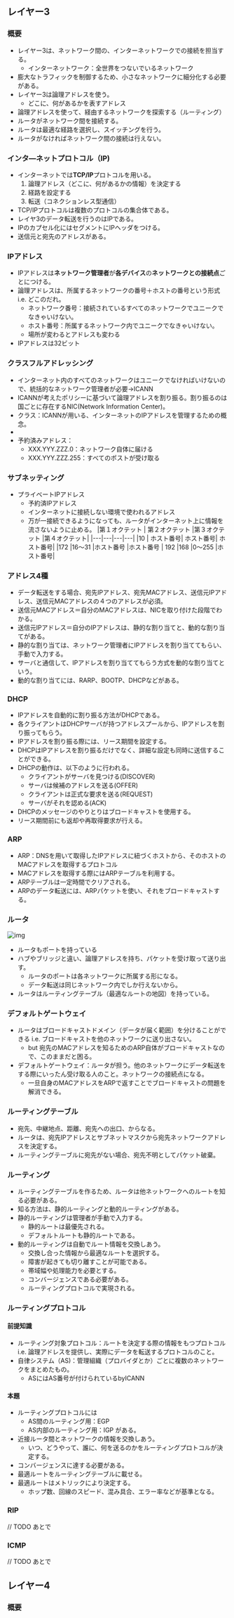 ## レイヤー3

### 概要
- レイヤー3は、ネットワーク間の、インターネットワークでの接続を担当する。
  - インターネットワーク：全世界をつないでいるネットワーク
- 膨大なトラフィックを制御するため、小さなネットワークに細分化する必要がある。
- レイヤー3は論理アドレスを使う。
  - どこに、何があるかを表すアドレス
- 論理アドレスを使って、経由するネットワークを探索する（ルーティング）
- ルータがネットワーク間を接続する。
- ルータは最適な経路を選択し、スイッチングを行う。
- ルータがなければネットワーク間の接続は行えない。


### インタ―ネットプロトコル（IP)
- インターネットでは**TCP/IP**プロトコルを用いる。
  1. 論理アドレス（どこに、何があるかの情報）を決定する
  1. 経路を設定する
  1. 転送（コネクションレス型通信）
- TCP/IPプロトコルは複数のプロトコルの集合体である。
- レイヤ3のデータ転送を行うのはIPである。
- IPのカプセル化にはセグメントにIPヘッダをつける。
- 送信元と宛先のアドレスがある。

### IPアドレス
- IPアドレスは**ネットワーク管理者**が**各デバイス**の**ネットワークとの接続点**ごとにつける。
- 論理アドレスは、所属するネットワークの番号＋ホストの番号という形式 i.e. どこのだれ。
  - ネットワーク番号：接続されているすべてのネットワークでユニークでなきゃいけない。
  - ホスト番号：所属するネットワーク内でユニークでなきゃいけない。
  - 場所が変わるとアドレスも変わる
- IPアドレスは32ビット

### クラスフルアドレッシング
- インターネット内のすべてのネットワークはユニークでなければいけないので、統括的なネットワーク管理者が必要→ICANN
- ICANNが考えたポリシーに基づいて論理アドレスを割り振る。割り振るのは国ごとに存在するNIC(Network Information Center)。
- クラス：ICANNが用いる、インターネットのIPアドレスを管理するための概念。
-
- 予約済みアドレス：
  - XXX.YYY.ZZZ.0：ネットワーク自体に届ける
  - XXX.YYY.ZZZ.255：すべてのポストが受け取る

### サブネッティング
- プライベートIPアドレス
  - 予約済IPアドレス
  - インターネットに接続しない環境で使われるアドレス
  - 万が一接続できるようになっても、ルータがインターネット上に情報を流さないように止める。
  |第１オクテット | 第２オクテット	|第３オクテット	|第４オクテット|
  |---|---|---|---|
|10 |	ホスト番号|	ホスト番号|	ホスト番号|
|172 |16～31 |ホスト番号 |ホスト番号 |
192	|168 |0～255	|ホスト番号|

### アドレス4種
- データ転送をする場合、宛先IPアドレス、宛先MACアドレス、送信元IPアドレス、送信元MACアドレスの４つのアドレスが必須。
- 送信元MACアドレス＝自分のMACアドレスは、NICを取り付けた段階でわかる。
- 送信元IPアドレス＝自分のIPアドレスは、静的な割り当てと、動的な割り当てがある。
- 静的な割り当ては、ネットワーク管理者にIPアドレスを割り当ててもらい、手動で入力する。
- サーバと通信して、IPアドレスを割り当ててもらう方式を動的な割り当てという。
- 動的な割り当てには、RARP、BOOTP、DHCPなどがある。

### DHCP
- IPアドレスを自動的に割り振る方法がDHCPである。
- 各クライアントはDHCPサーバが持つアドレスプールから、IPアドレスを割り振ってもらう。
- IPアドレスを割り振る際には、リース期間を設定する。
- DHCPはIPアドレスを割り振るだけでなく、詳細な設定も同時に送信することができる。
- DHCPの動作は、以下のように行われる。
  - クライアントがサーバを見つける(DISCOVER)
  - サーバは候補のアドレスを送る(OFFER)
  - クライアントは正式な要求を送る(REQUEST)
  - サーバがそれを認める(ACK)
- DHCPのメッセージのやりとりはブロードキャストを使用する。
- リース期間前にも返却や再取得要求が行える。

### ARP
- ARP：DNSを用いて取得したIPアドレスに紐づくホストから、そのホストのMACアドレスを取得するプロトコル
- MACアドレスを取得する際にはARPテーブルを利用する。
- ARPテーブルは一定時間でクリアされる。
- ARPのデータ転送には、ARPパケットを使い、それをブロードキャストする。

### ルータ

![img](http://www^.biglobe.ne.jp/aji/3min/img/router2.gif)

- ルータもポートを持っている
- ハブやブリッジと違い、論理アドレスを持ち、パケットを受け取って送り出す。
  - ルータのポートは各ネットワークに所属する形になる。
  - データ転送は同じネットワーク内でしか行えないから。
- ルータはルーティングテーブル（最適なルートの地図）を持っている。

### デフォルトゲートウェイ
- ルータはブロードキャストドメイン（データが届く範囲）を分けることができる i.e. ブロードキャストを他のネットワークに送り出さない。
  - but 宛先のMACアドレスを知るためのARP自体がブロードキャストなので、このままだと困る。
- デフォルトゲートウェイ：ルータが担う。他のネットワークにデータ転送をする際にいったん受け取る人のこと。ネットワークの接続点になる。
  - 一旦自身のMACアドレスをARPで返すことでブロードキャストの問題を解消できる。

### ルーティングテーブル
- 宛先、中継地点、距離、宛先への出口、からなる。
- ルータは、宛先IPアドレスとサブネットマスクから宛先ネットワークアドレスを決定する。
- ルーティングテーブルに宛先がない場合、宛先不明としてパケット破棄。

### ルーティング
- ルーティングテーブルを作るため、ルータは他ネットワークへのルートを知る必要がある。
- 知る方法は、静的ルーティングと動的ルーティングがある。
- 静的ルーティングは管理者が手動で入力する。
  - 静的ルートは最優先される。
  - デフォルトルートも静的ルートである。
- 動的ルーティングは自動でルート情報を交換しあう。
  - 交換し合った情報から最適なルートを選択する。
  - 障害が起きても切り離すことが可能である。
  - 帯域幅や処理能力を必要とする。
  - コンバージェンスである必要がある。
  - ルーティングプロトコルで実現される。

### ルーティングプロトコル
#### 前提知識
- ルーティング対象プロトコル：ルートを決定する際の情報をもつプロトコル i.e. 論理アドレスを提供し、実際にデータを転送するプロトコルのこと。
- 自律システム（AS)：管理組織（プロバイダとか）ごとに複数のネットワークをまとめたもの。
  - ASにはAS番号が付けられているbyICANN
#### 本題
- ルーティングプロトコルには
  - AS間のルーティング用：EGP
  - AS内部のルーティング用：IGP
がある。
- 近接ルータ間とネットワークの情報を交換しあう。
  - いつ、どうやって、誰に、何を送るのかをルーティングプロトコルが決定する。
- コンバージェンスに達する必要がある。
- 最適ルートをルーティングテーブルに載せる。
- 最適ルートはメトリックにより決定する。
  - ホップ数、回線のスピード、混み具合、エラー率などが基準となる。

### RIP
// TODO あとで

### ICMP
// TODO あとで

## レイヤー4
### 概要
